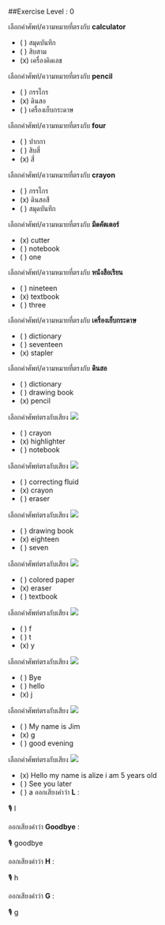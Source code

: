 ##Exercise Level : 0

 เลือกคำศัพท์/ความหมายที่ตรงกับ **calculator**
 - ( ) สมุดบันทึก
 - ( ) สิบสาม
 - (x) เครื่องคิดเลข

 เลือกคำศัพท์/ความหมายที่ตรงกับ **pencil**
 - ( ) กรรไกร
 - (x) ดินสอ
 - ( ) เครื่องเย็บกระดาษ

 เลือกคำศัพท์/ความหมายที่ตรงกับ **four**
 - ( ) ปากกา
 - ( ) สิบสี่
 - (x) สี่

 เลือกคำศัพท์/ความหมายที่ตรงกับ **crayon**
 - ( ) กรรไกร
 - (x) ดินสอสี
 - ( ) สมุดบันทึก

 เลือกคำศัพท์/ความหมายที่ตรงกับ **มีดคัตเตอร์**
 - (x) cutter
 - ( ) notebook
 - ( ) one

 เลือกคำศัพท์/ความหมายที่ตรงกับ **หนังสือเรียน**
 - ( ) nineteen
 - (x) textbook
 - ( ) three

 เลือกคำศัพท์/ความหมายที่ตรงกับ **เครื่องเย็บกระดาษ**
 - ( ) dictionary
 - ( ) seventeen
 - (x) stapler

 เลือกคำศัพท์/ความหมายที่ตรงกับ **ดินสอ**
 - ( ) dictionary
 - ( ) drawing book
 - (x) pencil

 เลือกคำศัพท์ตรงกับเสียง ![](![](/media/audio/highlighter.mp3)) 
 - ( ) crayon
 - (x) highlighter
 - ( ) notebook

 เลือกคำศัพท์ตรงกับเสียง ![](![](/media/audio/crayon.mp3)) 
 - ( ) correcting fluid
 - (x) crayon
 - ( ) eraser

 เลือกคำศัพท์ตรงกับเสียง ![](![](/media/audio/eighteen.mp3)) 
 - ( ) drawing book
 - (x) eighteen
 - ( ) seven

 เลือกคำศัพท์ตรงกับเสียง ![](![](/media/audio/eraser.mp3)) 
 - ( ) colored paper
 - (x) eraser
 - ( ) textbook

 เลือกคำศัพท์ตรงกับเสียง ![](![](/media/audio/y.mp3)) 
 - ( ) f
 - ( ) t
 - (x) y

 เลือกคำศัพท์ตรงกับเสียง ![](![](/media/audio/j.mp3)) 
 - ( ) Bye
 - ( ) hello
 - (x) j

 เลือกคำศัพท์ตรงกับเสียง ![](![](/media/audio/g.mp3)) 
 - ( ) My name is Jim
 - (x) g
 - ( ) good evening

 เลือกคำศัพท์ตรงกับเสียง ![](![](/media/audio/Hello&#x20;my&#x20;name&#x20;is&#x20;alize&#x20;i&#x20;am&#x20;5&#x20;years&#x20;old.mp3)) 
 - (x) Hello my name is alize i am 5 years old
 - ( ) See you later
 - ( ) a
ออกเสียงคำว่า **L** :

🎙️ l

ออกเสียงคำว่า **Goodbye** :

🎙️ goodbye

ออกเสียงคำว่า **H** :

🎙️ h

ออกเสียงคำว่า **G** :

🎙️ g

